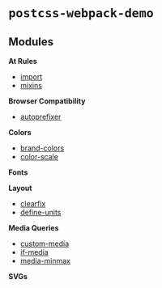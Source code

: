 # `postcss-webpack-demo`

## Modules

**At Rules**

- [import](https://github.com/postcss/postcss-import)
- [mixins](https://github.com/postcss/postcss-mixins)

**Browser Compatibility**

- [autoprefixer](https://github.com/postcss/autoprefixer)

**Colors**

- [brand-colors](https://github.com/postcss/postcss-brand-colors)
- [color-scale](https://github.com/kristoferjoseph/postcss-color-scale)

**Fonts**

**Layout**

- [clearfix](https://github.com/seaneking/postcss-clearfix)
- [define-units](https://github.com/LestaD/postcss-define-units)

**Media Queries**

- [custom-media](https://github.com/postcss/postcss-custom-media)
- [if-media](https://github.com/arccoza/postcss-if-media)
- [media-minmax](https://github.com/postcss/postcss-media-minmax)

**SVGs**
